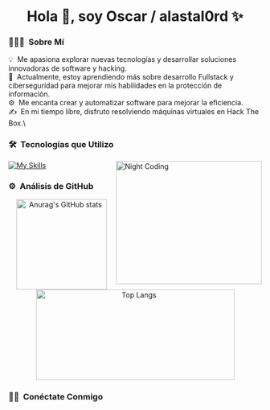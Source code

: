 <h1 align="center">Hola 👋, soy Oscar / alastal0rd ✨</h1> 

### 👨🏻‍💻 &nbsp;Sobre Mí

💡 &nbsp;Me apasiona explorar nuevas tecnologías y desarrollar soluciones innovadoras de software y hacking.\
🌱 &nbsp;Actualmente, estoy aprendiendo más sobre desarrollo Fullstack y ciberseguridad para mejorar mis habilidades en la protección de información.\
⚙️ &nbsp;Me encanta crear y automatizar software para mejorar la eficiencia.\
✍️ &nbsp;En mi tiempo libre, disfruto resolviendo máquinas virtuales en Hack The Box.\

### 🛠 &nbsp;Tecnologías que Utilizo

<img width="290" height="245" alt="Night Coding" src="https://media.giphy.com/media/v1.Y2lkPTc5MGI3NjExajc4ZjJxaW14cjhxdDZhcW54ZHd0OWozZmk0Z2xncDRnYmxoeDl1dSZlcD12MV9naWZzX3NlYXJjaCZjdD1n/bGgsc5mWoryfgKBx1u/giphy.gif" align="right"/>

[![My Skills](https://skillicons.dev/icons?i=linux,html,css,js,ts,bash,vscode,git,github,docker,nodejs,express,react,pug,mongodb,mysql,postgresql,redis,sqlite,firebase,electron,jest,githubactions,postman,figma,nextjs,astro&perline=8)](https://skillicons.dev)

### ⚙️ &nbsp;Análisis de GitHub

<div align="center">
  <a href="https://github.com/alastal0rd">
    <img height="180em" alt="Anurag's GitHub stats" src="https://github-readme-stats.vercel.app/api?username=alastal0rd&show_icons=true&theme=dark"/>
    <img width="395" height="180em" alt="Top Langs" src="https://github-readme-stats.vercel.app/api/top-langs/?username=alastal0rd&layout=compact&theme=dark"/>
  </a>
</div>

### 🤝🏻 &nbsp;Conéctate Conmigo
<!-- Aquí puedes agregar enlaces a tus redes sociales o formas de contacto -->
